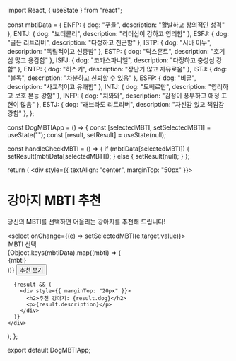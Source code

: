 import React, { useState } from "react";

const mbtiData = {
  ENFP: { dog: "푸들", description: "활발하고 창의적인 성격" },
  ENTJ: { dog: "보더콜리", description: "리더십이 강하고 영리함" },
  ESFJ: { dog: "골든 리트리버", description: "다정하고 친근함" },
  ISTP: { dog: "시바 이누", description: "독립적이고 신중함" },
  ESTP: { dog: "닥스훈트", description: "호기심 많고 용감함" },
  ISFJ: { dog: "코카스파니엘", description: "다정하고 충성심 강함" },
  ENTP: { dog: "허스키", description: "장난기 많고 자유로움" },
  ISTJ: { dog: "불독", description: "차분하고 신뢰할 수 있음" },
  ESFP: { dog: "비글", description: "사교적이고 유쾌함" },
  INTJ: { dog: "도베르만", description: "영리하고 보호 본능 강함" },
  INFP: { dog: "치와와", description: "감정이 풍부하고 애정 표현이 많음" },
  ESTJ: { dog: "래브라도 리트리버", description: "자신감 있고 책임감 강함" },
};

const DogMBTIApp = () => {
  const [selectedMBTI, setSelectedMBTI] = useState("");
  const [result, setResult] = useState(null);

  const handleCheckMBTI = () => {
    if (mbtiData[selectedMBTI]) {
      setResult(mbtiData[selectedMBTI]);
    } else {
      setResult(null);
    }
  };

  return (
    <div style={{ textAlign: "center", marginTop: "50px" }}>
      <h1>강아지 MBTI 추천</h1>
      <p>당신의 MBTI를 선택하면 어울리는 강아지를 추천해 드립니다!</p>
      <select onChange={(e) => setSelectedMBTI(e.target.value)}>
        <option value="">MBTI 선택</option>
        {Object.keys(mbtiData).map((mbti) => (
          <option key={mbti} value={mbti}>{mbti}</option>
        ))}
      </select>
      <button onClick={handleCheckMBTI}>추천 보기</button>

      {result && (
        <div style={{ marginTop: "20px" }}>
          <h2>추천 강아지: {result.dog}</h2>
          <p>{result.description}</p>
        </div>
      )}
    </div>
  );
};

export default DogMBTIApp;
